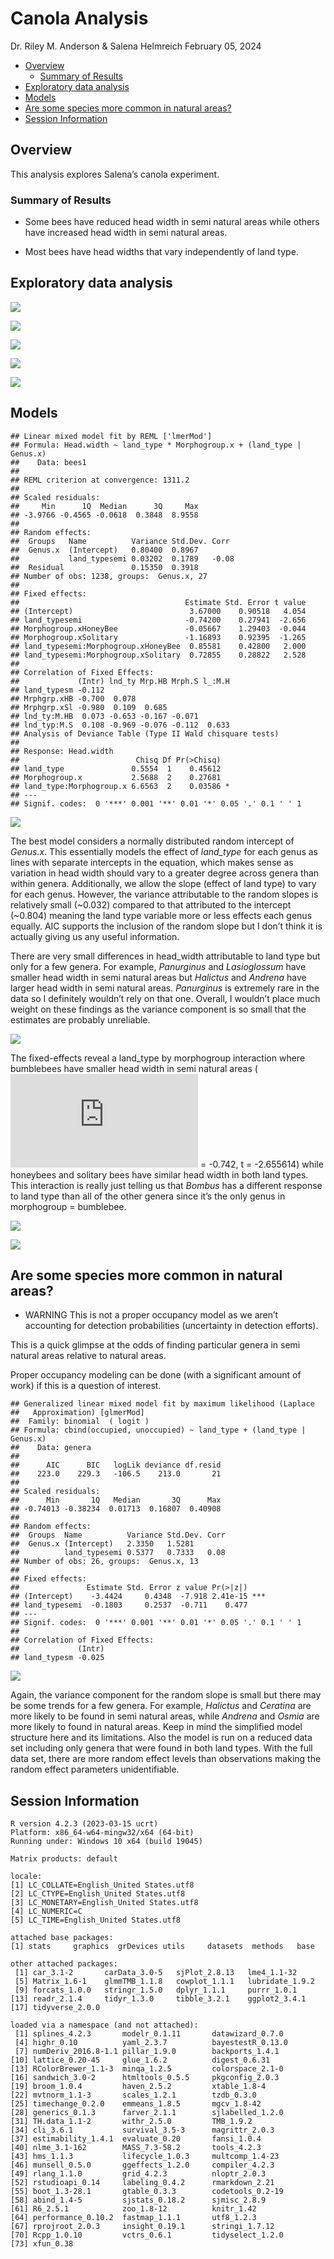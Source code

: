Canola Analysis
================
Dr. Riley M. Anderson & Salena Helmreich
February 05, 2024

  

- [Overview](#overview)
  - [Summary of Results](#summary-of-results)
- [Exploratory data analysis](#exploratory-data-analysis)
- [Models](#models)
- [Are some species more common in natural
  areas?](#are-some-species-more-common-in-natural-areas)
- [Session Information](#session-information)

## Overview

This analysis explores Salena’s canola experiment.

### Summary of Results

- Some bees have reduced head width in semi natural areas while others
  have increased head width in semi natural areas.

- Most bees have head widths that vary independently of land type.

## Exploratory data analysis

![](canola_files/figure-gfm/exp_bee_health_by_land_type_family_genus-1.png)<!-- -->

![](canola_files/figure-gfm/intertegularspace_landtype_Family-1.png)<!-- -->

![](canola_files/figure-gfm/corrplot_headwidth_intertegularspace-1.png)<!-- -->

![](canola_files/figure-gfm/headwidth_landtype_morphogroup-1.png)<!-- -->

![](canola_files/figure-gfm/histogram_headwidth-1.png)<!-- -->

## Models

    ## Linear mixed model fit by REML ['lmerMod']
    ## Formula: Head.width ~ land_type * Morphogroup.x + (land_type | Genus.x)
    ##    Data: bees1
    ## 
    ## REML criterion at convergence: 1311.2
    ## 
    ## Scaled residuals: 
    ##     Min      1Q  Median      3Q     Max 
    ## -3.9766 -0.4565 -0.0618  0.3848  8.9558 
    ## 
    ## Random effects:
    ##  Groups   Name          Variance Std.Dev. Corr 
    ##  Genus.x  (Intercept)   0.80400  0.8967        
    ##           land_typesemi 0.03202  0.1789   -0.08
    ##  Residual               0.15350  0.3918        
    ## Number of obs: 1238, groups:  Genus.x, 27
    ## 
    ## Fixed effects:
    ##                                     Estimate Std. Error t value
    ## (Intercept)                          3.67000    0.90518   4.054
    ## land_typesemi                       -0.74200    0.27941  -2.656
    ## Morphogroup.xHoneyBee               -0.05667    1.29403  -0.044
    ## Morphogroup.xSolitary               -1.16893    0.92395  -1.265
    ## land_typesemi:Morphogroup.xHoneyBee  0.85581    0.42800   2.000
    ## land_typesemi:Morphogroup.xSolitary  0.72855    0.28822   2.528
    ## 
    ## Correlation of Fixed Effects:
    ##             (Intr) lnd_ty Mrp.HB Mrph.S l_:M.H
    ## land_typesm -0.112                            
    ## Mrphgrp.xHB -0.700  0.078                     
    ## Mrphgrp.xSl -0.980  0.109  0.685              
    ## lnd_ty:M.HB  0.073 -0.653 -0.167 -0.071       
    ## lnd_typ:M.S  0.108 -0.969 -0.076 -0.112  0.633
    ## Analysis of Deviance Table (Type II Wald chisquare tests)
    ## 
    ## Response: Head.width
    ##                          Chisq Df Pr(>Chisq)  
    ## land_type               0.5554  1    0.45612  
    ## Morphogroup.x           2.5688  2    0.27681  
    ## land_type:Morphogroup.x 6.6563  2    0.03586 *
    ## ---
    ## Signif. codes:  0 '***' 0.001 '**' 0.01 '*' 0.05 '.' 0.1 ' ' 1

![](canola_files/figure-gfm/head_width_models-1.png)<!-- -->

The best model considers a normally distributed random intercept of
*Genus.x*. This essentially models the effect of *land_type* for each
genus as lines with separate intercepts in the equation, which makes
sense as variation in head width should vary to a greater degree across
genera than within genera. Additionally, we allow the slope (effect of
land type) to vary for each genus. However, the variance attributable to
the random slopes is relatively small (~0.032) compared to that
attributed to the intercept (~0.804) meaning the land type variable more
or less effects each genus equally. AIC supports the inclusion of the
random slope but I don’t think it is actually giving us any useful
information.

There are very small differences in head_width attributable to land type
but only for a few genera. For example, *Panurginus* and *Lasioglossum*
have smaller head width in semi natural areas but *Halictus* and
*Andrena* have larger head width in semi natural areas. *Panurginus* is
extremely rare in the data so I definitely wouldn’t rely on that one.
Overall, I wouldn’t place much weight on these findings as the variance
component is so small that the estimates are probably unreliable.

![](canola_files/figure-gfm/head_width_predicted_values_fig-1.png)<!-- -->

The fixed-effects reveal a land_type by morphogroup interaction where
bumblebees have smaller head width in semi natural areas
(![\beta](https://latex.codecogs.com/png.latex?%5Cbeta "\beta") =
-0.742, t = -2.655614) while honeybees and solitary bees have similar
head width in both land types. This interaction is really just telling
us that *Bombus* has a different response to land type than all of the
other genera since it’s the only genus in morphogroup = bumblebee.

![](canola_files/figure-gfm/mod7-1.png)<!-- -->

![](canola_files/figure-gfm/buffer2km_plot-1.png)<!-- -->

## Are some species more common in natural areas?

- WARNING This is not a proper occupancy model as we aren’t accounting
  for detection probabilities (uncertainty in detection efforts).

This is a quick glimpse at the odds of finding particular genera in semi
natural areas relative to natural areas.

Proper occupancy modeling can be done (with a significant amount of
work) if this is a question of interest.

    ## Generalized linear mixed model fit by maximum likelihood (Laplace
    ##   Approximation) [glmerMod]
    ##  Family: binomial  ( logit )
    ## Formula: cbind(occupied, unoccupied) ~ land_type + (land_type | Genus.x)
    ##    Data: genera
    ## 
    ##      AIC      BIC   logLik deviance df.resid 
    ##    223.0    229.3   -106.5    213.0       21 
    ## 
    ## Scaled residuals: 
    ##      Min       1Q   Median       3Q      Max 
    ## -0.74013 -0.38234  0.01713  0.16807  0.40908 
    ## 
    ## Random effects:
    ##  Groups  Name          Variance Std.Dev. Corr
    ##  Genus.x (Intercept)   2.3350   1.5281       
    ##          land_typesemi 0.5377   0.7333   0.08
    ## Number of obs: 26, groups:  Genus.x, 13
    ## 
    ## Fixed effects:
    ##               Estimate Std. Error z value Pr(>|z|)    
    ## (Intercept)    -3.4424     0.4348  -7.918 2.41e-15 ***
    ## land_typesemi  -0.1803     0.2537  -0.711    0.477    
    ## ---
    ## Signif. codes:  0 '***' 0.001 '**' 0.01 '*' 0.05 '.' 0.1 ' ' 1
    ## 
    ## Correlation of Fixed Effects:
    ##             (Intr)
    ## land_typesm -0.025

![](canola_files/figure-gfm/occupancy_fig-1.png)<!-- -->

Again, the variance component for the random slope is small but there
may be some trends for a few genera. For example, *Halictus* and
*Ceratina* are more likely to be found in semi natural areas, while
*Andrena* and *Osmia* are more likely to found in natural areas. Keep in
mind the simplified model structure here and its limitations. Also the
model is run on a reduced data set including only genera that were found
in both land types. With the full data set, there are more random effect
levels than observations making the random effect parameters
unidentifiable.

## Session Information

    R version 4.2.3 (2023-03-15 ucrt)
    Platform: x86_64-w64-mingw32/x64 (64-bit)
    Running under: Windows 10 x64 (build 19045)

    Matrix products: default

    locale:
    [1] LC_COLLATE=English_United States.utf8 
    [2] LC_CTYPE=English_United States.utf8   
    [3] LC_MONETARY=English_United States.utf8
    [4] LC_NUMERIC=C                          
    [5] LC_TIME=English_United States.utf8    

    attached base packages:
    [1] stats     graphics  grDevices utils     datasets  methods   base     

    other attached packages:
     [1] car_3.1-2       carData_3.0-5   sjPlot_2.8.13   lme4_1.1-32    
     [5] Matrix_1.6-1    glmmTMB_1.1.8   cowplot_1.1.1   lubridate_1.9.2
     [9] forcats_1.0.0   stringr_1.5.0   dplyr_1.1.1     purrr_1.0.1    
    [13] readr_2.1.4     tidyr_1.3.0     tibble_3.2.1    ggplot2_3.4.1  
    [17] tidyverse_2.0.0

    loaded via a namespace (and not attached):
     [1] splines_4.2.3       modelr_0.1.11       datawizard_0.7.0   
     [4] highr_0.10          yaml_2.3.7          bayestestR_0.13.0  
     [7] numDeriv_2016.8-1.1 pillar_1.9.0        backports_1.4.1    
    [10] lattice_0.20-45     glue_1.6.2          digest_0.6.31      
    [13] RColorBrewer_1.1-3  minqa_1.2.5         colorspace_2.1-0   
    [16] sandwich_3.0-2      htmltools_0.5.5     pkgconfig_2.0.3    
    [19] broom_1.0.4         haven_2.5.2         xtable_1.8-4       
    [22] mvtnorm_1.1-3       scales_1.2.1        tzdb_0.3.0         
    [25] timechange_0.2.0    emmeans_1.8.5       mgcv_1.8-42        
    [28] generics_0.1.3      farver_2.1.1        sjlabelled_1.2.0   
    [31] TH.data_1.1-2       withr_2.5.0         TMB_1.9.2          
    [34] cli_3.6.1           survival_3.5-3      magrittr_2.0.3     
    [37] estimability_1.4.1  evaluate_0.20       fansi_1.0.4        
    [40] nlme_3.1-162        MASS_7.3-58.2       tools_4.2.3        
    [43] hms_1.1.3           lifecycle_1.0.3     multcomp_1.4-23    
    [46] munsell_0.5.0       ggeffects_1.2.0     compiler_4.2.3     
    [49] rlang_1.1.0         grid_4.2.3          nloptr_2.0.3       
    [52] rstudioapi_0.14     labeling_0.4.2      rmarkdown_2.21     
    [55] boot_1.3-28.1       gtable_0.3.3        codetools_0.2-19   
    [58] abind_1.4-5         sjstats_0.18.2      sjmisc_2.8.9       
    [61] R6_2.5.1            zoo_1.8-12          knitr_1.42         
    [64] performance_0.10.2  fastmap_1.1.1       utf8_1.2.3         
    [67] rprojroot_2.0.3     insight_0.19.1      stringi_1.7.12     
    [70] Rcpp_1.0.10         vctrs_0.6.1         tidyselect_1.2.0   
    [73] xfun_0.38          
